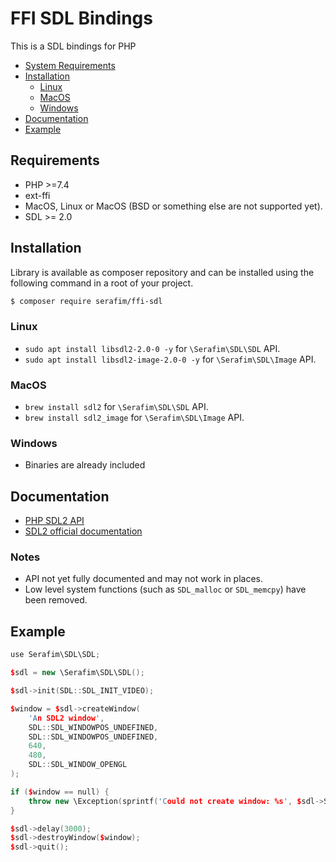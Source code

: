 # FFI SDL Bindings

This is a SDL bindings for PHP

- [System Requirements](#requirements)
- [Installation](#installation)
    - [Linux](#linux)
    - [MacOS](#macos)
    - [Windows](#windows)
- [Documentation](#documentation)
- [Example](#example)

## Requirements

- PHP >=7.4
- ext-ffi
- MacOS, Linux or MacOS (BSD or something else are not supported yet).
- SDL >= 2.0

## Installation

Library is available as composer repository and can be 
installed using the following command in a root of your project.

```bash
$ composer require serafim/ffi-sdl
```

### Linux

- `sudo apt install libsdl2-2.0-0 -y` for `\Serafim\SDL\SDL` API.
- `sudo apt install libsdl2-image-2.0-0 -y` for `\Serafim\SDL\Image` API.

### MacOS

- `brew install sdl2` for `\Serafim\SDL\SDL` API.
- `brew install sdl2_image` for `\Serafim\SDL\Image` API.

### Windows

- Binaries are already included

## Documentation

- [PHP SDL2 API](docs/api.md)
- [SDL2 official documentation](https://wiki.libsdl.org/FrontPage)

### Notes

- API not yet fully documented and may not work in places.
- Low level system functions (such as `SDL_malloc` or `SDL_memcpy`) have been removed.

## Example

```cpp
use Serafim\SDL\SDL;

$sdl = new \Serafim\SDL\SDL();

$sdl->init(SDL::SDL_INIT_VIDEO);

$window = $sdl->createWindow( 
    'An SDL2 window',
    SDL::SDL_WINDOWPOS_UNDEFINED,
    SDL::SDL_WINDOWPOS_UNDEFINED, 
    640,
    480,
    SDL::SDL_WINDOW_OPENGL
);

if ($window == null) {
    throw new \Exception(sprintf('Could not create window: %s', $sdl->SDL_GetError());
}

$sdl->delay(3000);
$sdl->destroyWindow($window);
$sdl->quit();
```
